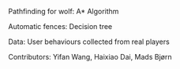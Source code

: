 Pathfinding for wolf: A* Algorithm

Automatic fences: Decision tree

Data: User behaviours collected from real players   

Contributors: Yifan Wang, Haixiao Dai, Mads Bjørn
